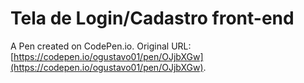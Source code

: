 # Tela de Login/Cadastro front-end

A Pen created on CodePen.io. Original URL: [https://codepen.io/ogustavo01/pen/OJjbXGw](https://codepen.io/ogustavo01/pen/OJjbXGw).


